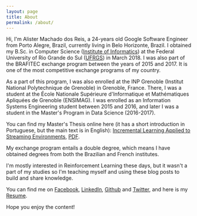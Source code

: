 ```yaml
---
layout: page
title: About
permalink: /about/
---
```


Hi, I'm Alister Machado dos Reis, a 24-years old Google Software Engineer from Porto Alegre, Brazil, currently living in Belo Horizonte, Brazil. I obtained my B.Sc. in Computer Science ([Institute of Informatics](https://www.inf.ufrgs.br/site/)) at the Federal University of Rio Grande do Sul ([UFRGS](http://www.ufrgs.br/ufrgs/inicial)) in March 2018.
I was also part of the BRAFITEC exchange program between the years of 2015 and 2017. It is one of the most competitive exchange programs of my country.

As a part of this program, I was also enrolled at the INP Grenoble (Institut National Polytechnique de Grenoble) in Grenoble, France. There, I was a student at the École Nationale Supérieure d'Informatique et Mathématiques Apliquées de Grenoble (ENSIMAG). I was enrolled as an Information Systems Engineering student between 2015 and 2016, and later I was a student in the Master's Program in Data Science (2016-2017).

You can find my Master's Thesis online here (it has a short introduction in Portuguese, but the main text is in English): [Incremental Learning Applied to Streaming Environments](https://lume.ufrgs.br/handle/10183/175067), [PDF](https://lume.ufrgs.br/bitstream/handle/10183/175067/001065053.pdf?sequence=1&isAllowed=y).

My exchange program entails a double degree, which means I have obtained degrees from both the Brazilian and French institutes.

I'm mostly interested in Reinforcement Learning these days, but it wasn't a part of my studies so I'm teaching myself and using these blog posts to build and share knowledge.

You can find me on [Facebook](https://facebook.com/AlisterMachado), [LinkedIn](https://www.linkedin.com/in/alistermachado/), [Github](https://github.com/amreis/) and [Twitter](https://twitter.com/porralister), and here is my [Resume](/assets/cv/CV_AlisterReis.pdf).

Hope you enjoy the content!

<!--
This is the base Jekyll theme. You can find out more info about customizing your Jekyll theme, as well as basic Jekyll usage documentation at [jekyllrb.com](https://jekyllrb.com/)

You can find the source code for the Jekyll new theme at:
{% include icon-github.html username="jekyll" %} /
[minima](https://github.com/jekyll/minima)

You can find the source code for Jekyll at
{% include icon-github.html username="jekyll" %} /
[jekyll](https://github.com/jekyll/jekyll)
-->
